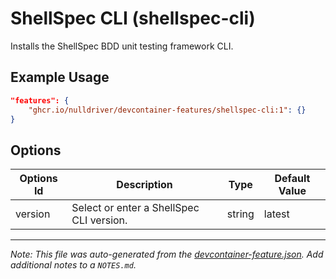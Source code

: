 
# ShellSpec CLI (shellspec-cli)

Installs the ShellSpec BDD unit testing framework CLI.

## Example Usage

```json
"features": {
    "ghcr.io/nulldriver/devcontainer-features/shellspec-cli:1": {}
}
```

## Options

| Options Id | Description | Type | Default Value |
|-----|-----|-----|-----|
| version | Select or enter a ShellSpec CLI version. | string | latest |



---

_Note: This file was auto-generated from the [devcontainer-feature.json](https://github.com/nulldriver/devcontainer-features/blob/main/src/shellspec-cli/devcontainer-feature.json).  Add additional notes to a `NOTES.md`._
